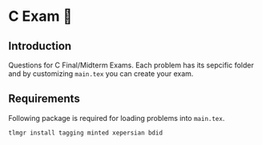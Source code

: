 # C Exam 📘

## Introduction

Questions for C Final/Midterm Exams. Each problem has its sepcific folder and by customizing `main.tex` you can create your exam.

## Requirements

Following package is required for loading problems into `main.tex`.

```sh
tlmgr install tagging minted xepersian bdid
```
